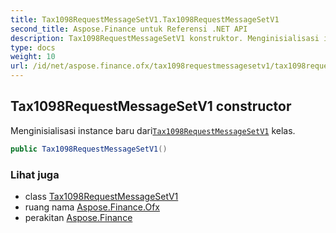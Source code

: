 ```yaml
---
title: Tax1098RequestMessageSetV1.Tax1098RequestMessageSetV1
second_title: Aspose.Finance untuk Referensi .NET API
description: Tax1098RequestMessageSetV1 konstruktor. Menginisialisasi instance baru dariTax1098RequestMessageSetV1 kelas.
type: docs
weight: 10
url: /id/net/aspose.finance.ofx/tax1098requestmessagesetv1/tax1098requestmessagesetv1/
---
```

## Tax1098RequestMessageSetV1 constructor

Menginisialisasi instance baru dari[`Tax1098RequestMessageSetV1`](../) kelas.

```csharp
public Tax1098RequestMessageSetV1()
```

### Lihat juga

* class [Tax1098RequestMessageSetV1](../)
* ruang nama [Aspose.Finance.Ofx](../../tax1098requestmessagesetv1/)
* perakitan [Aspose.Finance](../../../)


